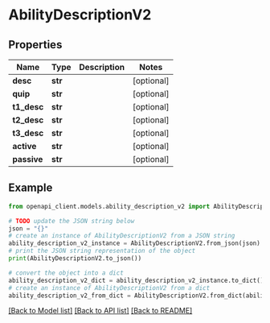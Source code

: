 # AbilityDescriptionV2


## Properties

Name | Type | Description | Notes
------------ | ------------- | ------------- | -------------
**desc** | **str** |  | [optional] 
**quip** | **str** |  | [optional] 
**t1_desc** | **str** |  | [optional] 
**t2_desc** | **str** |  | [optional] 
**t3_desc** | **str** |  | [optional] 
**active** | **str** |  | [optional] 
**passive** | **str** |  | [optional] 

## Example

```python
from openapi_client.models.ability_description_v2 import AbilityDescriptionV2

# TODO update the JSON string below
json = "{}"
# create an instance of AbilityDescriptionV2 from a JSON string
ability_description_v2_instance = AbilityDescriptionV2.from_json(json)
# print the JSON string representation of the object
print(AbilityDescriptionV2.to_json())

# convert the object into a dict
ability_description_v2_dict = ability_description_v2_instance.to_dict()
# create an instance of AbilityDescriptionV2 from a dict
ability_description_v2_from_dict = AbilityDescriptionV2.from_dict(ability_description_v2_dict)
```
[[Back to Model list]](../README.md#documentation-for-models) [[Back to API list]](../README.md#documentation-for-api-endpoints) [[Back to README]](../README.md)


